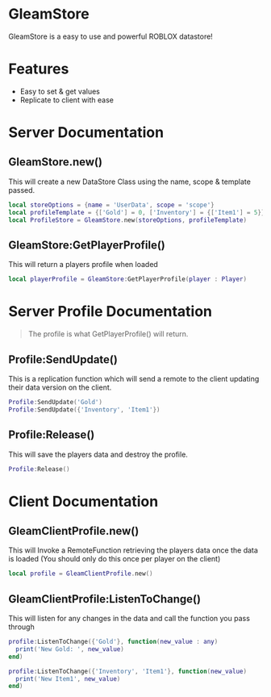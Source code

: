 # GleamStore
GleamStore is a easy to use and powerful ROBLOX datastore!

# Features
- Easy to set & get values
- Replicate to client with ease

# Server Documentation
## GleamStore.new()
This will create a new DataStore Class using the name, scope & template passed.
```lua
local storeOptions = {name = 'UserData', scope = 'scope'}
local profileTemplate = {['Gold'] = 0, ['Inventory'] = {['Item1'] = 5}}
local ProfileStore = GleamStore.new(storeOptions, profileTemplate)
```

## GleamStore:GetPlayerProfile()
This will return a players profile when loaded
```lua
local playerProfile = GleamStore:GetPlayerProfile(player : Player)
```

# Server Profile Documentation
> The profile is what GetPlayerProfile() will return.

## Profile:SendUpdate()
This is a replication function which will send a remote to the client updating their data version on the client.
```lua
Profile:SendUpdate('Gold')
Profile:SendUpdate({'Inventory', 'Item1'})
```
## Profile:Release()
This will save the players data and destroy the profile.
```lua
Profile:Release()
```

# Client Documentation

## GleamClientProfile.new()
This will Invoke a RemoteFunction retrieving the players data once the data is loaded (You should only do this once per player on the client)
```lua
local profile = GleamClientProfile.new()
```

## GleamClientProfile:ListenToChange()
This will listen for any changes in the data and call the function you pass through
```lua
profile:ListenToChange({'Gold'}, function(new_value : any)
  print('New Gold: ', new_value)
end)

profile:ListenToChange({'Inventory', 'Item1'}, function(new_value)
  print('New Item1', new_value)
end)
```
